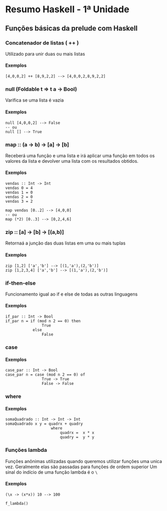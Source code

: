 # Resumo Haskell - 1ª Unidade

## Funções básicas da prelude com Haskell

### Concatenador de listas ( ++ )

Utilizado para unir duas ou mais listas

#### Exemplos

```
[4,0,0,2] ++ [8,9,2,2] --> [4,0,0,2,8,9,2,2]
```

### null (Foldable t => t a -> Bool)

Varifica se uma lista é vazia

#### Exemplos

```
null [4,0,0,2] --> False
-- ou
null [] --> True
```

### map :: (a -> b) -> [a] -> [b]

Receberá uma função e uma lista e irá aplicar uma função em todos os valores da lista e devolver uma lista com os resultados obtidos.
#### Exemplos

```
vendas :: Int -> Int
vendas 0 = 4
vendas 1 = 0
vendas 2 = 0
vendas 3 = 2

map vendas [0..2] --> [4,0,0]
-- ou
map (*2) [0..3] --> [0,2,4,6]
```


### zip :: [a] -> [b] -> [(a,b)]

Retornaá a junção das duas listas em uma ou mais tuplas

#### Exemplos

```
zip [1,2] ['a','b'] --> [(1,'a'),(2,'b')]
zip [1,2,3,4] ['a','b'] --> [(1,'a'),(2,'b')]
```

### if-then-else

Funcionamento igual ao if e else de todas as outras linguagens

#### Exemplos

```
if_par :: Int -> Bool
if_par n = if (mod n 2 == 0) then
                True
            else
                False
```

### case



#### Exemplos

```
case_par :: Int -> Bool
case_par n = case (mod n 2 == 0) of
                True -> True
                False -> False
```

### where



#### Exemplos

```
somaQuadrado :: Int -> Int -> Int
somaQuadrado x y = quadrx + quadry
                    where
                        quadrx =  x * x
                        quadry =  y * y
```

### Funções lambda

Funções anônimas utilizadas quando queremos utilizar funções uma unica vez.
Geralmente elas são passadas para funções de ordem superior
Um sinal do indício de uma função lambda é o `\`

#### Exemplos

```
(\x -> (x*x)) 10 --> 100

f_lambda()
```
